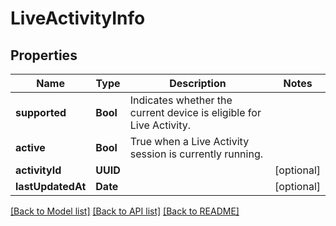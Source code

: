 # LiveActivityInfo

## Properties
Name | Type | Description | Notes
------------ | ------------- | ------------- | -------------
**supported** | **Bool** | Indicates whether the current device is eligible for Live Activity. | 
**active** | **Bool** | True when a Live Activity session is currently running. | 
**activityId** | **UUID** |  | [optional] 
**lastUpdatedAt** | **Date** |  | [optional] 

[[Back to Model list]](../README.md#documentation-for-models) [[Back to API list]](../README.md#documentation-for-api-endpoints) [[Back to README]](../README.md)


